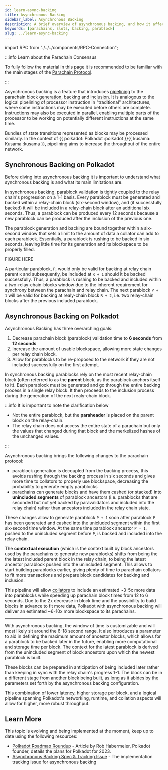 ```yaml
---
id: learn-async-backing
title: Asynchronous Backing
sidebar_label: Asynchronous Backing
description: A brief overview of asynchronous backing, and how it affects Polkadot's scalability.
keywords: [parachains, slots, backing, parablock]
slug: ../learn-async-backing
---
```


import RPC from "./../../components/RPC-Connection";

:::info Learn about the Parachain Consensus

To fully follow the material in this page it is recommended to be familiar with the main stages of
the [Parachain Protocol](./learn-parachains-protocol.md).

:::

Asynchronous backing is a feature that introduces
[pipelining](https://www.techtarget.com/whatis/definition/pipelining) to the parachain block
[generation](./learn-parachains-protocol.md), [backing](./learn-parachains-protocol.md) and
[inclusion](./learn-parachains-protocol.md). It is analogous to the logical pipelining of processor
instruction in "traditional" architectures, where some instructions may be executed before others
are complete. Instructions may also be executed in parallel, enabling multiple parts of the
processor to be working on potentially different instructions at the same time.

Bundles of state transitions represented as blocks may be processed similarly. In the context of
{{ polkadot: Polkadot :polkadot }}{{ kusama: Kusama :kusama }}, pipelining aims to increase the
throughput of the entire network.

## Synchronous Backing on Polkadot

Before diving into asynchronous backing it is important to understand what synchronous backing is
and what its main limitations are.

In synchronous backing, parablock validation is tightly coupled to the relay chain's progression on
a 1-1 basis. Every parablock must be generated and backed within a relay-chain block (six-second
window), and (if successfully backed) it will be included in a relay-chain block after an additional
six seconds. Thus, a parablock can be produced every 12 seconds because a new parablock can be
produced after the inclusion of the previous one.

The parablock generation and backing are bound together within a six-second window that sets a limit
to the amount of data a collator can add to each parablock. Essentially, a parablock is rushing to
be backed in six seconds, leaving little time for its generation and its blockspace to be properly
filled.

FIGURE HERE

A particular parablock, `P`, would only be valid for backing at relay chain parent `R` and
subsequently, be included at `R + 1` should it be backed successfully. Thus, a parablock is rushing
to be backed and included within a two-relay-chain-blocks window due to the inherent requirement for
synchrony between the parachain and relay chain. The next parablock `P + 1` will be valid for
backing at realy-chain block `R + 2`, i.e. two relay-chain blocks after the previous included
parablock.

## Asynchronous Backing on Polkadot

Asynchronous Backing has three overarching goals:

1. Decrease parachain block (parablock) validation time to **6 seconds** from **12 seconds**
2. Increase the amount of usable blockspace, allowing more state changes per relay chain block.
3. Allow for parablocks to be re-proposed to the network if they are not included successfully on
   the first attempt.

In synchronous backing parablocks rely on the most recent relay-chain block (often referred to as
the **parent** block, as the parablock anchors itself to it). Each parablock must be generated and
go through the entire backing process in a single relay block. It then proceeds to the inclusion
process during the generation of the next realy-chain block.

:::info It is important to note the clarification below

- Not the entire parablock, but the **paraheader** is placed on the parent block on the relay-chain.
- The relay chain does not access the entire state of a parachain but only the values that changed
  during that block and the merkelized hashes of the unchanged values.

:::

Asynchronous backing brings the following changes to the parachain protocol:

- parablock generation is decoupled from the backing process, this avoids rushing through the
  backing process in six seconds and gives more time to collators to properly use blockspace,
  decreasing the probability to generate empty parablocks
- parachains can generate blocks and have them cashed (or stacked) into **unincluded segments** of
  parablock ancestors (i.e. parablocks that are seconded but not yet backed by paravalidators and
  included into the relay chain) rather than ancestors included in the relay chain state.

These changes allow to generate parablock `P + 1` soon after parablock `P` has been generated and
cashed into the unicluded segment within the first six-second time window. At the same time
parablock ancestor `P - 1`, pushed to the unincluded segment before `P`, is backed and included into
the relay chain.

The **contextual execution** (which is the context built by block ancestors used by the parachains
to generate new parablocks) shifts from being the the latest included parent block in the relay
chain, to being the latest ancestor parablock pushed into the unincluded segment. This allows to
start building parablocks earlier, giving plenty of time to parachain collators to fit more
transactions and prepare block candidates for backing and inclusion.

This pipeline will allow [collators](./learn-parachains-protocol.md#collators) to include an
estimated ~3-5x more data into parablocks while speeding up parachain block times from 12 to 6
seconds. Due to the 2x decrease in block time and the possibility to build blocks in advance to fit
more data, Polkadot with asynchronous backing will deliver an estimated ~6-10x more blockspace to
its parachains.

---

With asynchronous backing, the window of time is customizable and will most likely sit around the
6-18 second range. It also introduces a parameter to aid in defining the maximum amount of ancestor
blocks, which allows for a parablock to be backed later in the future, enabling more computational
and storage time per block. The context for the latest parablock is derived from the unincluded
segment of block ancestors upon which the newest parablock is built.

These blocks can be prepared in anticipation of being included later rather than keeping in sync
with the relay chain's progress 1-1. The block can be in a different stage from another block being
built, as long as it abides by the parameters set forth by the asynchronous backing configuration.

This combination of lower latency, higher storage per block, and a logical pipeline spanning
Polkadot's networking, runtime, and collation aspects will allow for higher, more robust throughput.

## Learn More

This topic is evolving and being implemented at the moment, keep up to date using the following
resources:

- [Polkadot Roadmap Roundup](https://polkadot.network/blog/polkadot-roadmap-roundup) - Article by
  Rob Habermeier, Polkadot founder, details the plans for Polkadot for 2023.
- [Asynchronous Backing Spec & Tracking Issue](https://github.com/paritytech/polkadot/issues/3779) -
  The implementation tracking issue for asynchronous backing
